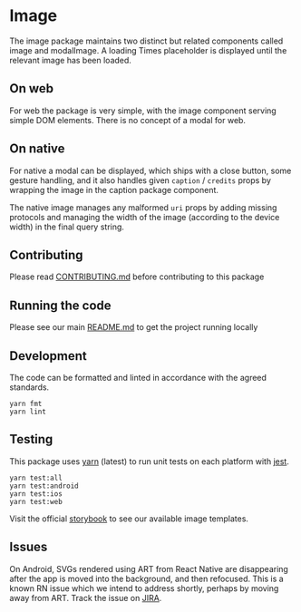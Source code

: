 # Image

The image package maintains two distinct but related components called image and
modalImage. A loading Times placeholder is displayed until the relevant image
has been loaded.

## On web

For web the package is very simple, with the image component serving simple DOM
elements. There is no concept of a modal for web.

## On native

For native a modal can be displayed, which ships with a close button, some
gesture handling, and it also handles given `caption` / `credits` props by
wrapping the image in the caption package component.

The native image manages any malformed `uri` props by adding missing protocols
and managing the width of the image (according to the device width) in the final
query string.

## Contributing

Please read [CONTRIBUTING.md](./CONTRIBUTING.md) before contributing to this
package

## Running the code

Please see our main [README.md](../README.md) to get the project running locally

## Development

The code can be formatted and linted in accordance with the agreed standards.

```
yarn fmt
yarn lint
```

## Testing

This package uses [yarn](https://yarnpkg.com) (latest) to run unit tests on each
platform with [jest](https://facebook.github.io/jest/).

```
yarn test:all
yarn test:android
yarn test:ios
yarn test:web
```

Visit the official
[storybook](http://components.thetimes.co.uk/?selectedKind=Primitives%2FSlice&selectedStory=Default%20template%20with%20one%20item&full=0&addons=1&stories=1&panelRight=0&addonPanel=storybooks%2Fstorybook-addon-knobs)
to see our available image templates.

## Issues

On Android, SVGs rendered using ART from React Native are disappearing after the
app is moved into the background, and then refocused. This is a known RN issue
which we intend to address shortly, perhaps by moving away from ART. Track the
issue on [JIRA](https://nidigitalsolutions.jira.com/browse/REPLAT-3385).
